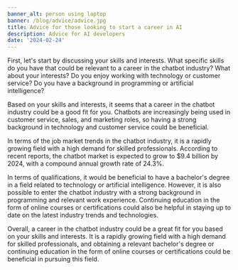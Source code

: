 ```yaml
---
banner_alt: person using laptop
banner: /blog/advice/advice.jpg
title: Advice for those looking to start a career in AI
description: Advice for AI developers
date: '2024-02-24'
---
```

First, let's start by discussing your skills and interests. What specific skills do you have that could be relevant to a career in the chatbot industry? What about your interests? Do you enjoy working with technology or customer service? Do you have a background in programming or artificial intelligence?

Based on your skills and interests, it seems that a career in the chatbot industry could be a good fit for you. Chatbots are increasingly being used in customer service, sales, and marketing roles, so having a strong background in technology and customer service could be beneficial.

In terms of the job market trends in the chatbot industry, it is a rapidly growing field with a high demand for skilled professionals. According to recent reports, the chatbot market is expected to grow to $9.4 billion by 2024, with a compound annual growth rate of 24.3%.

In terms of qualifications, it would be beneficial to have a bachelor's degree in a field related to technology or artificial intelligence. However, it is also possible to enter the chatbot industry with a strong background in programming and relevant work experience. Continuing education in the form of online courses or certifications could also be helpful in staying up to date on the latest industry trends and technologies.

Overall, a career in the chatbot industry could be a great fit for you based on your skills and interests. It is a rapidly growing field with a high demand for skilled professionals, and obtaining a relevant bachelor's degree or continuing education in the form of online courses or certifications could be beneficial in pursuing this field.

